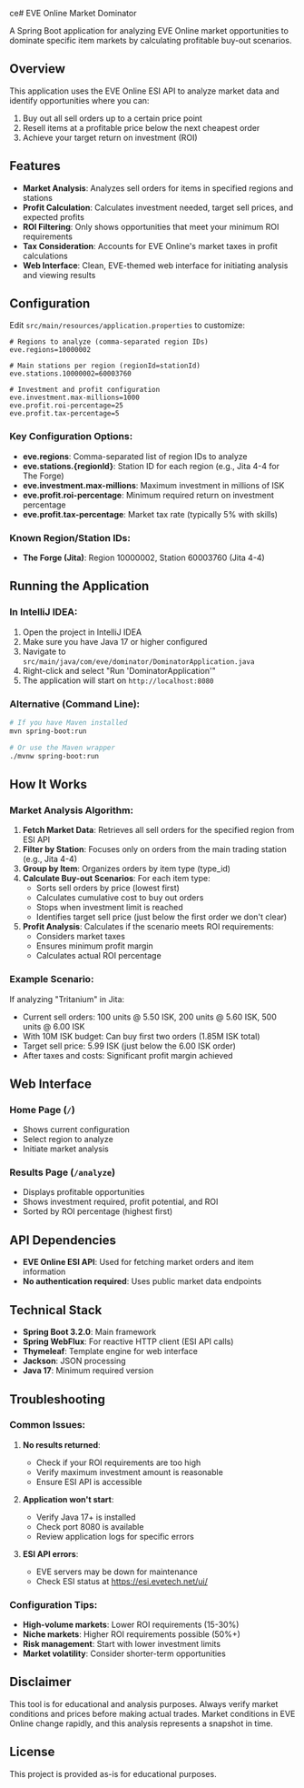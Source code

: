 ce# EVE Online Market Dominator

A Spring Boot application for analyzing EVE Online market opportunities to dominate specific item markets by calculating profitable buy-out scenarios.

## Overview

This application uses the EVE Online ESI API to analyze market data and identify opportunities where you can:
1. Buy out all sell orders up to a certain price point
2. Resell items at a profitable price below the next cheapest order
3. Achieve your target return on investment (ROI)

## Features

- **Market Analysis**: Analyzes sell orders for items in specified regions and stations
- **Profit Calculation**: Calculates investment needed, target sell prices, and expected profits
- **ROI Filtering**: Only shows opportunities that meet your minimum ROI requirements
- **Tax Consideration**: Accounts for EVE Online's market taxes in profit calculations
- **Web Interface**: Clean, EVE-themed web interface for initiating analysis and viewing results

## Configuration

Edit `src/main/resources/application.properties` to customize:

```properties
# Regions to analyze (comma-separated region IDs)
eve.regions=10000002

# Main stations per region (regionId=stationId)
eve.stations.10000002=60003760

# Investment and profit configuration
eve.investment.max-millions=1000
eve.profit.roi-percentage=25
eve.profit.tax-percentage=5
```

### Key Configuration Options:

- **eve.regions**: Comma-separated list of region IDs to analyze
- **eve.stations.{regionId}**: Station ID for each region (e.g., Jita 4-4 for The Forge)
- **eve.investment.max-millions**: Maximum investment in millions of ISK
- **eve.profit.roi-percentage**: Minimum required return on investment percentage
- **eve.profit.tax-percentage**: Market tax rate (typically 5% with skills)

### Known Region/Station IDs:
- **The Forge (Jita)**: Region 10000002, Station 60003760 (Jita 4-4)

## Running the Application

### In IntelliJ IDEA:

1. Open the project in IntelliJ IDEA
2. Make sure you have Java 17 or higher configured
3. Navigate to `src/main/java/com/eve/dominator/DominatorApplication.java`
4. Right-click and select "Run 'DominatorApplication'"
5. The application will start on `http://localhost:8080`

### Alternative (Command Line):
```bash
# If you have Maven installed
mvn spring-boot:run

# Or use the Maven wrapper
./mvnw spring-boot:run
```

## How It Works

### Market Analysis Algorithm:

1. **Fetch Market Data**: Retrieves all sell orders for the specified region from ESI API
2. **Filter by Station**: Focuses only on orders from the main trading station (e.g., Jita 4-4)
3. **Group by Item**: Organizes orders by item type (type_id)
4. **Calculate Buy-out Scenarios**: For each item type:
   - Sorts sell orders by price (lowest first)
   - Calculates cumulative cost to buy out orders
   - Stops when investment limit is reached
   - Identifies target sell price (just below the first order we don't clear)
5. **Profit Analysis**: Calculates if the scenario meets ROI requirements:
   - Considers market taxes
   - Ensures minimum profit margin
   - Calculates actual ROI percentage

### Example Scenario:

If analyzing "Tritanium" in Jita:
- Current sell orders: 100 units @ 5.50 ISK, 200 units @ 5.60 ISK, 500 units @ 6.00 ISK
- With 10M ISK budget: Can buy first two orders (1.85M ISK total)
- Target sell price: 5.99 ISK (just below the 6.00 ISK order)
- After taxes and costs: Significant profit margin achieved

## Web Interface

### Home Page (`/`)
- Shows current configuration
- Select region to analyze
- Initiate market analysis

### Results Page (`/analyze`)
- Displays profitable opportunities
- Shows investment required, profit potential, and ROI
- Sorted by ROI percentage (highest first)

## API Dependencies

- **EVE Online ESI API**: Used for fetching market orders and item information
- **No authentication required**: Uses public market data endpoints

## Technical Stack

- **Spring Boot 3.2.0**: Main framework
- **Spring WebFlux**: For reactive HTTP client (ESI API calls)
- **Thymeleaf**: Template engine for web interface
- **Jackson**: JSON processing
- **Java 17**: Minimum required version

## Troubleshooting

### Common Issues:

1. **No results returned**: 
   - Check if your ROI requirements are too high
   - Verify maximum investment amount is reasonable
   - Ensure ESI API is accessible

2. **Application won't start**:
   - Verify Java 17+ is installed
   - Check port 8080 is available
   - Review application logs for specific errors

3. **ESI API errors**:
   - EVE servers may be down for maintenance
   - Check ESI status at https://esi.evetech.net/ui/

### Configuration Tips:

- **High-volume markets**: Lower ROI requirements (15-30%)
- **Niche markets**: Higher ROI requirements possible (50%+)
- **Risk management**: Start with lower investment limits
- **Market volatility**: Consider shorter-term opportunities

## Disclaimer

This tool is for educational and analysis purposes. Always verify market conditions and prices before making actual trades. Market conditions in EVE Online change rapidly, and this analysis represents a snapshot in time.

## License

This project is provided as-is for educational purposes.
